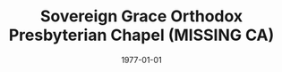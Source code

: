 ---
date: &id001 1977-01-01
end_date: 1985-05-18
location:
  address: Yuba City
  city: MISSING
  state: CA
minister:
- end: 1981-01-01
  name: William Fredericks
  start: 1980-01-01
  type: Evangelist
ministers:
- William Fredericks
name: Sovereign Grace Orthodox Presbyterian Chapel
names: null
origination_date: *id001
raw_data: "AR  Yuba City\nSovereign Grace Orthodox Presbyterian Chapel  (1977\u2013\
  May 18, 1985)\nEvangelist: William Fredericks, 1980\u201381"
received_from: null
states:
- CA
status:
  active: false
  end_date: null
  reason: null
  received_from: null
  withdrawal_to: null
title: Sovereign Grace Orthodox Presbyterian Chapel (MISSING CA)
year_established:
- 1977

---